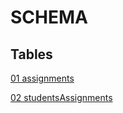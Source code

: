 # SCHEMA

## Tables


[01 assignments](./01_Fact_Tables.md)

[02 studentsAssignments](./02_Fact_Tables_studentsAssignments.md)


